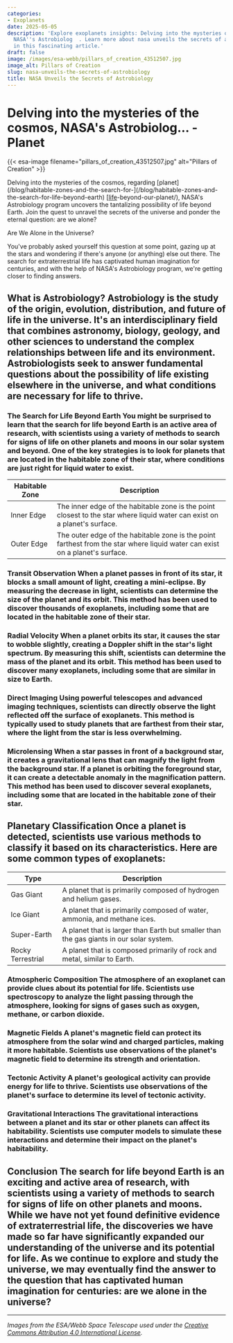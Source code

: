 ```yaml
---
categories:
- Exoplanets
date: 2025-05-05
description: 'Explore exoplanets insights: Delving into the mysteries of the cosmos,
  NASA''s Astrobiolog  . Learn more about nasa unveils the secrets of astrobiology
  in this fascinating article.'
draft: false
image: /images/esa-webb/pillars_of_creation_43512507.jpg
image_alt: Pillars of Creation
slug: nasa-unveils-the-secrets-of-astrobiology
title: NASA Unveils the Secrets of Astrobiology
---
```


# Delving into the mysteries of the cosmos, NASA's Astrobiolog... - Planet
{{< esa-image filename="pillars_of_creation_43512507.jpg" alt="Pillars of Creation" >}}



Delving into the mysteries of the cosmos, regarding [planet](/blog/habitable-zones-and-the-search-for-](/blog/habitable-zones-and-the-search-for-life-beyond-earth) [[life](/blog/the-search-for-life-beyond-earth-nasas-astrobiology-mission)-beyond-our-planet/), NASA's Astrobiology program uncovers the tantalizing possibility of life beyond Earth. Join the quest to unravel the secrets of the universe and ponder the eternal question: are we alone?

Are We Alone in the Universe?

 You've probably asked yourself this question at some point, gazing up at the stars and wondering if there's anyone (or anything) else out there. The search for extraterrestrial life has captivated human imagination for centuries, and with the help of NASA's Astrobiology program, we're getting closer to finding answers.

 ## What is Astrobiology? Astrobiology is the study of the origin, evolution, distribution, and future of life in the universe. It's an interdisciplinary field that combines astronomy, biology, geology, and other sciences to understand the complex relationships between life and its environment. Astrobiologists seek to answer fundamental questions about the possibility of life existing elsewhere in the universe, and what conditions are necessary for life to thrive.

 ### The Search for Life Beyond Earth You might be surprised to learn that the search for life beyond Earth is an active area of research, with scientists using a variety of methods to search for signs of life on other planets and moons in our solar system and beyond. One of the key strategies is to look for planets that are located in the habitable zone of their star, where conditions are just right for liquid water to exist.

 | **Habitable Zone** | **Description** |
| --- | --- |
| Inner Edge | The inner edge of the habitable zone is the point closest to the star where liquid water can exist on a planet's surface. |
| Outer Edge | The outer edge of the habitable zone is the point farthest from the star where liquid water can exist on a planet's surface. | ## Detection Methods So, how do scientists detect planets that might harbor life? There are several methods, each with its own strengths and limitations.

 ### Transit Observation When a planet passes in front of its star, it blocks a small amount of light, creating a mini-eclipse. By measuring the decrease in light, scientists can determine the size of the planet and its orbit. This method has been used to discover thousands of exoplanets, including some that are located in the habitable zone of their star.

 ### Radial Velocity When a planet orbits its star, it causes the star to wobble slightly, creating a Doppler shift in the star's light spectrum. By measuring this shift, scientists can determine the mass of the planet and its orbit. This method has been used to discover many exoplanets, including some that are similar in size to Earth.

 ### Direct Imaging Using powerful telescopes and advanced imaging techniques, scientists can directly observe the light reflected off the surface of exoplanets. This method is typically used to study planets that are farthest from their star, where the light from the star is less overwhelming.

 ### Microlensing When a star passes in front of a background star, it creates a gravitational lens that can magnify the light from the background star. If a planet is orbiting the foreground star, it can create a detectable anomaly in the magnification pattern. This method has been used to discover several exoplanets, including some that are located in the habitable zone of their star.

 ## Planetary Classification Once a planet is detected, scientists use various methods to classify it based on its characteristics. Here are some common types of exoplanets:

 | **Type** | **Description** |
| --- | --- |
| Gas Giant | A planet that is primarily composed of hydrogen and helium gases. |
| Ice Giant | A planet that is primarily composed of water, ammonia, and methane ices. |
| Super-Earth | A planet that is larger than Earth but smaller than the gas giants in our solar system. |
| Rocky Terrestrial | A planet that is composed primarily of rock and metal, similar to Earth. | ## Habitability A planet's habitability depends on many factors, including its location in the habitable zone, its atmospheric composition, and its geological activity. Scientists use computer models to simulate the conditions on exoplanets and determine their potential for life.

 ### Atmospheric Composition The atmosphere of an exoplanet can provide clues about its potential for life. Scientists use spectroscopy to analyze the light passing through the atmosphere, looking for signs of gases such as oxygen, methane, or carbon dioxide.

 ### Magnetic Fields A planet's magnetic field can protect its atmosphere from the solar wind and charged particles, making it more habitable. Scientists use observations of the planet's magnetic field to determine its strength and orientation.

 ### Tectonic Activity A planet's geological activity can provide energy for life to thrive. Scientists use observations of the planet's surface to determine its level of tectonic activity.

 ### Gravitational Interactions The gravitational interactions between a planet and its star or other planets can affect its habitability. Scientists use computer models to simulate these interactions and determine their impact on the planet's habitability.

 ## Conclusion The search for life beyond Earth is an exciting and active area of research, with scientists using a variety of methods to search for signs of life on other planets and moons. While we have not yet found definitive evidence of extraterrestrial life, the discoveries we have made so far have significantly expanded our understanding of the universe and its potential for life. As we continue to explore and study the universe, we may eventually find the answer to the question that has captivated human imagination for centuries: are we alone in the universe?

---

*Images from the ESA/Webb Space Telescope used under the [Creative Commons Attribution 4.0 International License](https://creativecommons.org/licenses/by/4.0).*